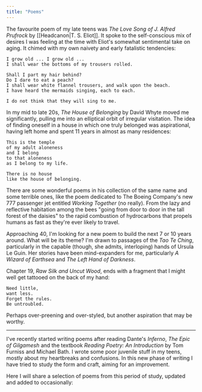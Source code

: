 ```yaml
---
title: "Poems"
---
```

The favourite poem of my late teens was *The Love Song of J. Alfred Prufrock* by [[Headcanon|T. S. Eliot]]. It spoke to the self-conscious mix of desires I was feeling at the time with Eliot's somewhat sentimental take on aging. It chimed with my own naivety and early fatalistic tendencies:

```poetry
I grow old ... I grow old ...
I shall wear the bottoms of my trousers rolled.

Shall I part my hair behind?
Do I dare to eat a peach?
I shall wear white flannel trousers, and walk upon the beach.
I have heard the mermaids singing, each to each.

I do not think that they will sing to me.
```

In my mid to late 20s, *The House of Belonging* by David Whyte moved me significantly, pulling me into an elliptical orbit of irregular visitation. The idea of finding oneself in a house in which one truly belonged was aspirational, having left home and spent 11 years in almost as many residences:

```poetry
This is the temple
of my adult aloneness
and I belong
to that aloneness
as I belong to my life.

There is no house
like the house of belonging.
```

There are some wonderful poems in his collection of the same name and some terrible ones, like the poem dedicated to The Boeing Company's new 777 passenger jet entitled *Working Together* (no really). From the lazy and reflective habitation among the bees "going from door to door in the tall forest of the daisies" to the rapid combustion of hydrocarbons that propels humans as fast as they're ever likely to travel.

Approaching 40, I'm looking for a new poem to build the next 7 or 10 years around. What will be its theme? I'm drawn to passages of the *Tao Te Ching*, particularly in the capable (though, she admits, interloping) hands of Ursula Le Guin. Her stories have been mind-expanders for me, particularly *A Wizard of Earthsea* and *The Left Hand of Darkness*.

Chapter 19, *Raw Silk and Uncut Wood*, ends with a fragment that I might well get tattooed on the back of my hand:

```poetry
Need little,
want less.
Forget the rules.
Be untroubled.
```

Perhaps over-preening and over-styled, but another aspiration that may be worthy.

---

I've recently started writing poems after reading Dante's *Inferno*, *The Epic of Gilgamesh* and the textbook *Reading Poetry: An Introduction* by Tom Furniss and Michael Bath. I wrote some poor juvenile stuff in my teens, mostly about my heartbreaks and confusions. In this new phase of writing I have tried to study the form and craft, aiming for an improvement.

Here I will share a selection of poems from this period of study, updated and added to occasionally: